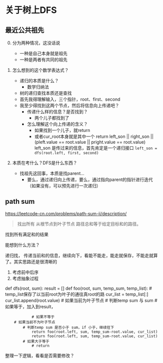 # 关于树上DFS

## 最近公共祖先
0. 分为两种情况，这没话说
    - 一种是自己本身就是祖先
    - 一种是两者有共同的祖先
1. 怎么想到的这个数学表达式？
    - 递归的本质是什么？
        - 数学归纳法
    - 树的递归查找本质还是查找
    - 首先我得理解输入，三个指针，root、first、second
    - 我至少得找到这两个节点，然后将信息向上传递吧？
        - 传递什么样的信息？是否找到？
            - 两个儿子都找到了
        - 怎么理解这个向上传递的含义？
            - 如果找到一个儿子，就return
            - 或者cur_root本身就是其中一个
            return left_son || right_son || (pleft.value == root.value || pright.value == root.value)
            left_son 是传过来的信息，首先肯定是一个递归接口
            `left_son = dfs(root.left, first, second)`

2. 本质在考什么？DFS是什么东西？
    - 找祖先这回事，本质是找parent...
        - 要么，通过递归向上传递，要么，通过指向parent的指针进行迭代（如果没有，可以预先进行一次递归）

##  path sum
https://leetcode-cn.com/problems/path-sum-ii/description/

> 找出所有 从根节点到叶子节点 路径总和等于给定目标和的路径。

找到所有满足和的结果

能想到什么方法？

递归找， 传递当前和的信息，继续向下，看能不能走，能走就保存，不能走就算了。其实思路还是很清晰的

1. 考虑前中后序
2. 考虑抽象过程

def dfs(root, sum):
    result = []
    def foo(root, sum, temp_sum, temp_list):
        # temp_list保存了以当前root为叶子的通往真root的路
        cur_list = temp_list[:]
        cur_list.append(root.value)
        # 如果当前为叶子节点
            # 判断temp sum 与 sum
                # 如果等于，加入到result，
                
                # 如果不等于
        # 如果当前不为叶子节点
            # 判断temp sum 是否小于 sum，if 小于，继续往下
                return foo(root.left, sum, temp_sum-root.value, cur_list)
                return foo(root.left, sum, temp_sum-root.value, cur_list)
            # 如果大于等于
                # return 

整理一下逻辑，看看是否需要修改？